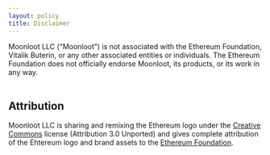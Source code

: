 ```yaml
---
layout: policy
title: Disclaimer
---
```


Moonloot LLC ("Moonloot") is not associated with the Ethereum Foundation, Vitalik Buterin, or any other associated entities or individuals. The Ethereum Foundation does not officially endorse Moonloot, its products, or its work in any way.
<br><br>

## Attribution

Moonloot LLC is sharing and remixing the Ethereum logo under the [Creative Commons](https://creativecommons.org/licenses/by/3.0/deed.en) license (Attribution 3.0 Unported) and gives complete attribution of the Ehtereum logo and brand assets to the [Ethereum Foundation](https://ethereum.org).
